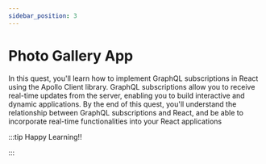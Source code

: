 ```yaml
---
sidebar_position: 3
---
```


# Photo Gallery App

In this quest, you'll learn how to implement GraphQL subscriptions in React using the Apollo Client library. GraphQL subscriptions allow you to receive real-time updates from the server, enabling you to build interactive and dynamic applications. By the end of this quest, you'll understand the relationship between GraphQL subscriptions and React, and be able to incorporate real-time functionalities into your React applications

:::tip Happy Learning!!

<QuestButton text="Go To Quest" link="https://app.stackup.dev/quest_page/photo-gallery-app" />

:::
